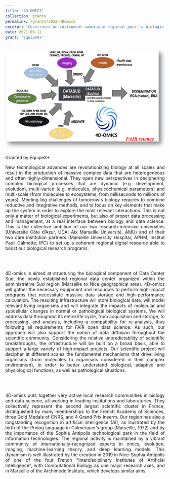 ```yaml
---
title: "4D-OMICS"
collection: grants
permalink: /grants/2022-4Domics
excerpt: 'Construire un instrument numérique régional pour la biologie quantitative multi-échelle<br><i><u>Pascal Barbry</u></i>'
date: 2021-06-12
grant: 'EquipeX+'
---
```

![4D-OMICS](/images/4DOMICS.png "4D-OMICS")

Granted by EquipeX+

<div style="text-align: justify">
New technological advances are revolutionizing biology at all scales and result in the production of massive complex data that are heterogeneous and often highly-dimensional. They open new perspectives in deciphering complex biological processes that are dynamic (e.g. development, evolution), multi-varied (e.g. molecules, physicochemical parameters) and multi-scale (from molecules to ecosystems, from milliseconds to millions of years). Meeting big challenges of tomorrow's biology requires to combine reductive and integrative methods, and to focus on key elements that make up the system in order to explore the most relevant interactions. This is not only a matter of biological experiments, but also of proper data processing and management, at a real interface between biology and data science. This is the collective ambition of our two research-intensive universities (Université Côte d’Azur, UCA; Aix Marseille Université, AMU) and of their two care institution partners (Marseille University Hospital, APHM; Institut Paoli Calmette, IPC) to set up a coherent regional digital resource able to boost our biological research programs.

<br><br>

4D-omics is aimed at structuring the biological component of Data Center Sud, the newly established regional data center organized within the administrative Sud region (Marseille to Nice geographical area). 4D-omics will gather the necessary equipment and resources to perform high-impact programs that necessitate massive data storage and high-performance calculation. The resulting infrastructure will store biological data, will model relevant living organisms and will integrate the impacts of molecular and subcellular changes in normal or pathological biological systems. We will address data throughout its entire life cycle, from acquisition and storage, to processing, and analysis, including a compatibility for re-analysis, thus following all requirements for FAIR open data science. As such, our approach will also support the notion of data diffusion throughout the scientific community. Considering the relative unpredictability of scientific breakthroughs, the infrastructure will be built on a broad basis, able to support a large variety of high-impact projects. Our scientific project will decipher at different scales the fundamental mechanisms that drive living organisms (from molecules to organisms considered in their complex environment), in order to better understand biological, adaptive and physiological functions, as well as pathological situations.

<br><br>

4D-omics puts together very active local research communities in biology and data science, all working in leading institutions and laboratories. They collectively represent the second largest scientific cluster in France, distinguished by many memberships to the French Academy of Sciences, three Gold Medals of CNRS, and 4 Grand Prix Inserm. Our region has also a longstanding recognition in artificial intelligence (AI), as illustrated by the birth of the Prolog language in Colmerauer’s group (Marseille, 1972) and by the importance of the Sophia Antipolis technological park in the field of information technologies. The regional activity is maintained by a vibrant community of internationally-recognized experts in omics, evolution, imaging, machine-learning theory, and deep learning models. This dynamism is well illustrated by the creation in 2019 in Nice-Sophia Antipolis of one of the four French "Interdisciplinary Institutes of Artificial Intelligence", with Computational Biology as one major research axes, and in Marseille of the Archimede Institute, which develops similar aims.

</div>
